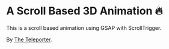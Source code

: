 # A Scroll Based 3D Animation 🔥

This is a scroll based animation using GSAP with ScrollTrigger.

By [The Teleporter](https://kelvinomondi.tech).